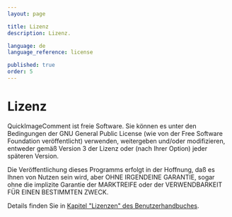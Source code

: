 ```yaml
---
layout: page

title: Lizenz
description: Lizenz.

language: de
language_reference: license

published: true
order: 5
---
```


# Lizenz

QuickImageComment ist freie Software. Sie können es unter den Bedingungen der GNU General Public License (wie von der Free Software Foundation veröffentlicht) verwenden, weitergeben und/oder modifizieren, entweder gemäß Version 3 der Lizenz oder (nach Ihrer Option) jeder späteren Version.

Die Veröffentlichung dieses Programms erfolgt in der Hoffnung, daß es Ihnen von Nutzen sein wird, aber OHNE IRGENDEINE GARANTIE, sogar ohne die implizite Garantie der MARKTREIFE oder der VERWENDBARKEIT FÜR EINEN BESTIMMTEN ZWECK.

Details finden Sie in [Kapitel "Lizenzen" des Benutzerhandbuches](Benutzeranleitung.html#_Lizenzen).